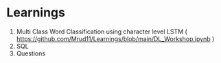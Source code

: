 # Learnings
1. Multi Class Word Classification using character level LSTM ( https://github.com/Mrud11/Learnings/blob/main/DL_Workshop.ipynb )
2. SQL
3. Questions
